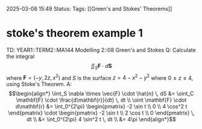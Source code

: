 2025-03-08 15:49
Status: 
Tags: [[Green's and Stokes' Theorems]]
# stoke's theorem example 1

TD: YEAR1::TERM2::MA144 Modelling 2::08 Green's and Stokes
Q: Calculate the integral $$ \iint_{S} \mathbf{F} \cdot d\mathbf{S} $$ where $\mathbf{F} = (-y, 2z, x^2)$ and $S$ is the surface $z = 4 - x^2 - y^2$ where $0 \leq z \leq 4$, using Stoke's Theorem.
A: $$\begin{align*} \iint_S \nabla \times \vec{F} \cdot \hat{n} \, dS &= \oint_C \mathbf{F} \cdot \frac{d\mathbf{r}}{dt} \, dt \\ \oint \mathbf{F} \cdot d\mathbf{r} &= \int_0^{2\pi} \begin{pmatrix} -2 \sin t \\ 0 \\ 4 \cos^2 t \end{pmatrix} \cdot \begin{pmatrix} -2 \sin t \\ 2 \cos t \\ 0 \end{pmatrix} \, dt \\ &= \int_0^{2\pi} 4 \sin^2 t \, dt \\ &= 4\pi \end{align*}$$
